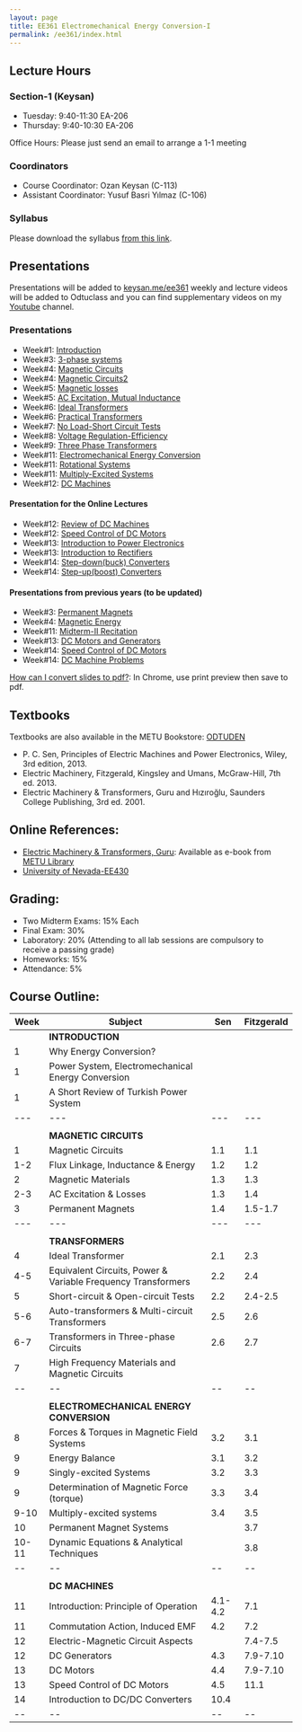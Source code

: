 ```yaml
---
layout: page
title: EE361 Electromechanical Energy Conversion-I
permalink: /ee361/index.html
---
```


## Lecture Hours

### Section-1 (Keysan)
- Tuesday: 9:40-11:30 EA-206
- Thursday: 9:40-10:30 EA-206

Office Hours: Please just send an email to arrange a 1-1 meeting

### Coordinators

- Course Coordinator: Ozan Keysan (C-113)
- Assistant Coordinator: Yusuf Basri Yılmaz (C-106) 

### Syllabus
Please download the syllabus [from this link](./files/EE361_Syllabus_2024f.pdf).


## Presentations

<!--
You can download PDFs of all presentations from [this link](https://www.dropbox.com/s/6t6lvdor1k2kb9i/ee361_presentations_2017.zip?dl=1). Note that, PDF versions can be slightly out-dated, so please check the html versions for the newest and animated versions.
-->

Presentations will be added to [keysan.me/ee361](http://keysan.me/ee361/) weekly and lecture videos will be added to Odtuclass and you can find supplementary videos on my [Youtube](https://www.youtube.com/channel/UCkBWz-xDRrpYb7-jvklqIKA) channel.



### Presentations

- Week#1: [Introduction](http://keysan.me/presentations/ee361_intro.html)
- Week#3: [3-phase systems](http://keysan.me/presentations/ee361_3phase_ac.html)
- Week#4: [Magnetic Circuits](http://keysan.me/presentations/ee361_magnetic_circuits.html)
- Week#4: [Magnetic Circuits2](http://keysan.me/presentations/ee361_magnetic_circuits2.html)
- Week#5: [Magnetic losses](http://keysan.me/presentations/ee361_hystresis_losses.html)
- Week#5: [AC Excitation, Mutual Inductance](http://keysan.me/presentations/ee361_ac_excitation.html)
- Week#6: [Ideal Transformers](http://keysan.me/presentations/ee361_ideal_transformers.html)
- Week#6: [Practical Transformers](http://keysan.me/presentations/ee361_practical_transformers.html)
- Week#7: [No Load-Short Circuit Tests](http://keysan.me/presentations/ee361_no_load_short_circuit.html)
- Week#8: [Voltage Regulation-Efficiency](http://keysan.me/presentations/ee361_voltage_regulation.html)
- Week#9: [Three Phase Transformers](http://keysan.me/presentations/ee361_3phase_transformers.html)
- Week#11: [Electromechanical Energy Conversion](http://keysan.me/presentations/ee361_electromechanical_conversion.html)
- Week#11: [Rotational Systems](http://keysan.me/presentations/ee361_virtual_work.html)
- Week#11: [Multiply-Excited Systems](http://keysan.me/presentations/ee361_multiply_excited.html)
- Week#12: [DC Machines](http://keysan.me/presentations/ee361_dc_machine.html)



#### Presentation for the Online Lectures

- Week#12: [Review of DC Machines](http://keysan.me/presentations/ee361_dc_machine_review_control.html)
- Week#12: [Speed Control of DC Motors](http://keysan.me/presentations/ee361_dc_motors_speed_control.html)
- Week#13: [Introduction to Power Electronics](http://keysan.me/presentations/ee361_intro_to_power_electronics.html)
- Week#13: [Introduction to Rectifiers](http://keysan.me/presentations/ee361_intro_to_rectifiers.html)
- Week#14: [Step-down(buck) Converters](http://keysan.me/presentations/ee361_intro_to_buck_converters.html)
- Week#14: [Step-up(boost) Converters](http://keysan.me/presentations/ee361_boost_converters.html)


#### Presentations from previous years (to be updated)
- Week#3: [Permanent Magnets](http://keysan.me/presentations/ee361_magnets.html)
- Week#4: [Magnetic Energy](http://keysan.me/presentations/ee361_magnetic_energy.html)
- Week#11: [Midterm-II Recitation](http://keysan.me/presentations/ee361_mt2_recitation.html)
- Week#13: [DC Motors and Generators](http://keysan.me/presentations/ee361_dc_machine_types.html)
- Week#14: [Speed Control of DC Motors](http://keysan.me/presentations/ee361_dc_motors_speed_control.html)
- Week#14: [DC Machine Problems](http://keysan.me/presentations/ee361_final_recitation.html)

<!---
- Week#8: [Recitation Hour](/presentations/ee361_recitation.html)
- Week#9: [Per Unit System](/presentations/ee361_per_unit.html)
-->

[How can I convert slides to pdf?](https://github.com/gnab/remark/issues/50): In Chrome, use print preview then save to pdf.


<!--
## Lecture Notes:
- [EE361-GitBook](http://ozank.gitbooks.io/ee361): (only for a few topics).

## Solved Problems
- [Magnetic Circuits](/files/ee361_solved_problems_1.pdf)
- [HMW#1-2010](/files/ee361_solved_problems_1a.pdf)-[HMW#1 Solutions](/files/ee361_solved_problems_1a_solutions.pdf)
- [Transformers](/files/ee361_solved_problems_2.pdf)
-->

## Textbooks

Textbooks are also available in the METU Bookstore: [ODTUDEN](https://www.odtuden.com.tr/)

- P. C. Sen, Principles of Electric Machines and Power Electronics, Wiley, 3rd edition, 2013.
- Electric Machinery, Fitzgerald, Kingsley and Umans, McGraw-Hill, 7th ed. 2013.
- Electric Machinery & Transformers, Guru and Hızıroğlu, Saunders College Publishing, 3rd ed. 2001.

## Online References:

- [Electric Machinery & Transformers, Guru](http://library.metu.edu.tr/search~S4?/aguru/aguru/1,20,35,B/l856~b1417325&FF=aguru+bhag+s&4,,4,1,0/indexsort=-): Available as e-book from [METU Library](http://library.metu.edu.tr/search~S4?/aguru/aguru/1%2C20%2C35%2CB/frameset&FF=aguru+bhag+s&4%2C%2C4/indexsort=-)
- [University of Nevada-EE430](http://www.egr.unlv.edu/~eebag/teaching.html)

## Grading:

- Two Midterm Exams: 15% Each
- Final Exam: 30%
- Laboratory: 20% (Attending to all lab sessions are compulsory to receive a passing grade)
- Homeworks: 15%
- Attendance: 5%

## Course Outline:

| Week | Subject |Sen | Fitzgerald |
| -- | -- | -- | -- |
| |**INTRODUCTION** |||
| 1 | Why Energy Conversion? |  |  |
| 1 | Power System, Electromechanical Energy Conversion |  |  |
| 1 | A Short Review of Turkish Power System |  |  |
| --- | --- | --- | --- |
|  |  |  |  |
| |**MAGNETIC CIRCUITS** |||
| 1 | Magnetic Circuits | 1.1 | 1.1 |
| 1-2 | Flux Linkage, Inductance & Energy| 1.2 | 1.2 |
| 2 | Magnetic Materials | 1.3 | 1.3 |
| 2-3 | AC Excitation & Losses | 1.3 | 1.4 |
| 3 | Permanent Magnets | 1.4 | 1.5-1.7 |
| --- | --- | --- | --- |
|  |  |  |  |
| | **TRANSFORMERS** | | |
| 4 | Ideal Transformer | 2.1 | 2.3 |
| 4-5 | Equivalent Circuits, Power & Variable Frequency Transformers | 2.2 | 2.4 |
| 5 | Short-circuit & Open-circuit Tests | 2.2 | 2.4-2.5 |
| 5-6 | Auto-transformers & Multi-circuit Transformers | 2.5 | 2.6 |
| 6-7 | Transformers in Three-phase Circuits | 2.6 | 2.7 |
| 7 | High Frequency Materials and Magnetic Circuits |  |  |
| -- | -- | -- | -- |
|  |  |  |  |
|  | **ELECTROMECHANICAL ENERGY CONVERSION** |  |  |
| 8 | Forces & Torques in Magnetic Field Systems | 3.2 | 3.1 |
| 9 | Energy Balance | 3.1 | 3.2 |
| 9 | Singly-excited Systems | 3.2 | 3.3 |
| 9 | Determination of  Magnetic Force (torque) | 3.3 | 3.4 |
| 9-10| Multiply-excited systems | 3.4 | 3.5 |
| 10 | Permanent Magnet Systems |  | 3.7 |
| 10-11 | Dynamic Equations & Analytical Techniques |  | 3.8 |
| -- | -- | -- | -- |
|  |  |  |  |
|  | **DC MACHINES** | | |
| 11 | Introduction: Principle of Operation | 4.1-4.2 | 7.1 |
| 11 | Commutation Action, Induced EMF | 4.2 | 7.2 |
| 12 | Electric-Magnetic Circuit Aspects | | 7.4-7.5 |
| 12 | DC Generators | 4.3 | 7.9-7.10 |
| 13 | DC Motors | 4.4 | 7.9-7.10 |
| 13 | Speed Control of DC Motors | 4.5 | 11.1 |
| 14 | Introduction to DC/DC Converters | 10.4 |  |
| -- | -- | -- | -- |
